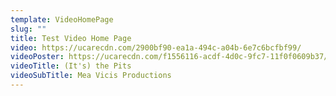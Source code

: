 ```yaml
---
template: VideoHomePage
slug: ""
title: Test Video Home Page
video: https://ucarecdn.com/2900bf90-ea1a-494c-a04b-6e7c6bcfbf99/
videoPoster: https://ucarecdn.com/f1556116-acdf-4d0c-9fc7-11f0f0609b37/
videoTitle: (It's) the Pits
videoSubTitle: Mea Vicis Productions
---
```

